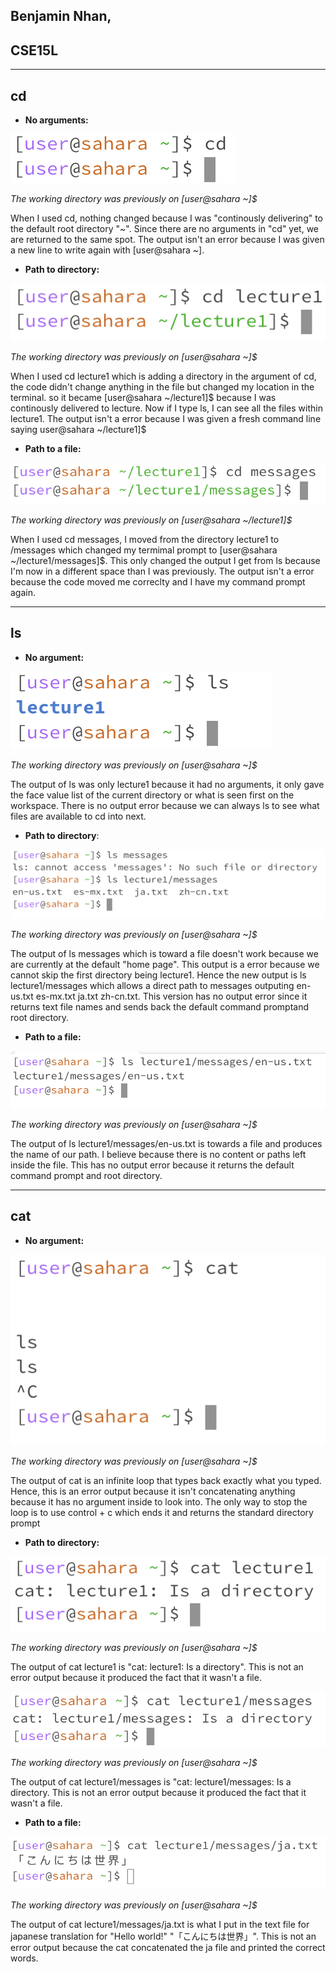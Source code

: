 ## Benjamin Nhan, 
## CSE15L
---
## **cd**

- **No arguments:**

![Image](cd1.png)

*The working directory was previously on [user@sahara ~]$*

When I used cd, nothing changed because I was "continously delivering" to the default root directory "~".
Since there are no arguments in "cd" yet, we are returned to the same spot.
The output isn't an error because I was given a new line to write again with [user@sahara ~].

- **Path to directory:**

![Image](cd2.png)

*The working directory was previously on [user@sahara ~]$*

When I used cd lecture1 which is adding a directory in the argument of cd, the code didn't change anything in the file but changed my location in the terminal. so it became [user@sahara ~/lecture1]$ because I was continously delivered to lecture. Now if I type ls, I can see all the files within lecture1.
The output isn't a error because I was given a fresh command line saying user@sahara ~/lecture1]$

- **Path to a file:**

![Image](cd3.png)

*The working directory was previously on [user@sahara ~/lecture1]$*

When I used cd messages, I moved from the directory lecture1 to /messages which changed my termimal prompt to [user@sahara ~/lecture1/messages]$. This only changed the output I get from ls because I'm now in a different space than I was previously.
The output isn't a error because the code moved me correclty and I have my command prompt again.

---

## **ls**

- **No argument:**

![Image](ls1.png)

*The working directory was previously on [user@sahara ~]$*

The output of ls was only lecture1 because it had no arguments, it only gave the face value list of the current directory or what is seen first on the workspace.
There is no output error because we can always ls to see what files are available to cd into next.

- **Path to directory**:

![Image](ls3.png)

*The working directory was previously on [user@sahara ~]$*

The output of ls messages which is toward a file doesn't work because we are currently at the default "home page". This output is a error because we cannot skip the first directory being lecture1. Hence the new output is ls lecture1/messages which allows a direct path to messages outputing en-us.txt  es-mx.txt  ja.txt  zh-cn.txt. This version has no output error since it returns text file names and sends back the default command promptand root directory.

- **Path to a file:**

![Image](ls4.png)

*The working directory was previously on [user@sahara ~]$*

The output of ls lecture1/messages/en-us.txt is towards a file and produces the name of our path. I believe because there is no content or paths left inside the file. This has no output error because it returns the default command prompt and root directory.

---

## **cat**

- **No argument:**

![Image](cat1.png)

*The working directory was previously on [user@sahara ~]$*

The output of cat is an infinite loop that types back exactly what you typed. Hence, this is an error output because it isn't concatenating anything because it has no argument inside to look into. The only way to stop the loop is to use control + c which ends it and returns the standard directory prompt

- **Path to directory:**

![Image](cat2.png)

*The working directory was previously on [user@sahara ~]$*

The output of cat lecture1 is "cat: lecture1: Is a directory". This is not an error output because it produced the fact that it wasn't a file.

![Image](cat3.png)

*The working directory was previously on [user@sahara ~]$*

The output of cat lecture1/messages is "cat: lecture1/messages: Is a directory. This is not an error output because it produced the fact that it wasn't a file.

- **Path to a file:**

![Image](cat3.5.png)

*The working directory was previously on [user@sahara ~]$*

The output of cat lecture1/messages/ja.txt is what I put in the text file for japanese translation for "Hello world!" "「こんにちは世界」". This is not an error output because the cat concatenated the ja file and printed the correct words.
